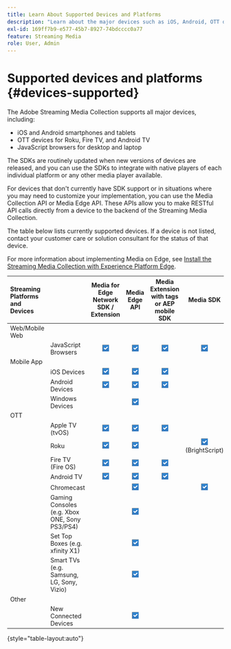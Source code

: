 ```yaml
---
title: Learn About Supported Devices and Platforms
description: "Learn about the major devices such as iOS, Android, OTT devices, and JavaScript browsers that the Streaming Media Collection supports."
exl-id: 169ff7b9-e577-45b7-8927-74bdcccc0a77
feature: Streaming Media
role: User, Admin
---
```

# Supported devices and platforms {#devices-supported}

The Adobe Streaming Media Collection supports all major devices, including:

* iOS and Android smartphones and tablets
* OTT devices for Roku, Fire TV, and Android TV
* JavaScript browsers for desktop and laptop

The SDKs are routinely updated when new versions of devices are released, and you can use the SDKs to integrate with native players of each individual platform or any other media player available.

For devices that don't currently have SDK support or in situations where you may need to customize your implementation, you can use the Media Collection API or Media Edge API. These APIs allow you to make RESTful API calls directly from a device to the backend of the Streaming Media Collection.

The table below lists currently supported devices. If a device is not listed, contact your customer care or solution consultant for the status of that device.

For more information about implementing Media on Edge, see [Install the Streaming Media Collection with Experience Platform Edge](/help/implementation/edge/implementation-edge.md).

| Streaming Platforms and Devices | | Media for Edge Network SDK / Extension |  Media Edge API | Media Extension with tags or AEP mobile SDK | Media SDK | Media Collection API |
|:---|:---|:---:|:---:|:---:|:---:|:---:|
| Web/Mobile Web | | | | | |
| | JavaScript Browsers | ![Supported](/help/assets/icon-blue-check.png) | ![Supported](/help/assets/icon-blue-check.png) | ![Supported](/help/assets/icon-blue-check.png) | ![Supported](/help/assets/icon-blue-check.png) | ![Supported](/help/assets/icon-blue-check.png) |
| Mobile App | | | | | |
| | iOS Devices | ![Supported](/help/assets/icon-blue-check.png) | ![Supported](/help/assets/icon-blue-check.png) | ![Supported](/help/assets/icon-blue-check.png) | | ![Supported](/help/assets/icon-blue-check.png) | |
| | Android Devices | ![Supported](/help/assets/icon-blue-check.png) | ![Supported](/help/assets/icon-blue-check.png) | ![Supported](/help/assets/icon-blue-check.png) | | ![Supported](/help/assets/icon-blue-check.png) |
| | Windows Devices | | ![Supported](/help/assets/icon-blue-check.png) | | | ![Supported](/help/assets/icon-blue-check.png) |
| OTT | | | | | | |
| | Apple TV  (tvOS) | ![Supported](/help/assets/icon-blue-check.png) | ![Supported](/help/assets/icon-blue-check.png) | ![Supported](/help/assets/icon-blue-check.png) | | ![Supported](/help/assets/icon-blue-check.png) |
| | Roku | ![Supported](/help/assets/icon-blue-check.png) | ![Supported](/help/assets/icon-blue-check.png) | | ![Supported](/help/assets/icon-blue-check.png)<br>(BrightScript) | ![Supported](/help/assets/icon-blue-check.png)<br>(native) |
| | Fire TV (Fire OS) | ![Supported](/help/assets/icon-blue-check.png) | ![Supported](/help/assets/icon-blue-check.png) | ![Supported](/help/assets/icon-blue-check.png) | | ![Supported](/help/assets/icon-blue-check.png) |
| | Android TV | ![Supported](/help/assets/icon-blue-check.png) | ![Supported](/help/assets/icon-blue-check.png) | ![Supported](/help/assets/icon-blue-check.png) | | ![Supported](/help/assets/icon-blue-check.png) |
| | Chromecast | | ![Supported](/help/assets/icon-blue-check.png) | | ![Supported](/help/assets/icon-blue-check.png) | ![Supported](/help/assets/icon-blue-check.png) |
| | Gaming Consoles (e.g. Xbox ONE, Sony PS3/PS4) | | ![Supported](/help/assets/icon-blue-check.png) | | | ![Supported](/help/assets/icon-blue-check.png)          |
| | Set Top Boxes (e.g. xfinity X1) | | ![Supported](/help/assets/icon-blue-check.png) | | | ![Supported](/help/assets/icon-blue-check.png) |
| | Smart TVs (e.g. Samsung, LG, Sony, Vizio) | | ![Supported](/help/assets/icon-blue-check.png) | | | ![Supported](/help/assets/icon-blue-check.png) |
| Other | | | | | | |
| | New Connected Devices | | ![Supported](/help/assets/icon-blue-check.png) | | | ![Supported](/help/assets/icon-blue-check.png) |

{style="table-layout:auto"}
